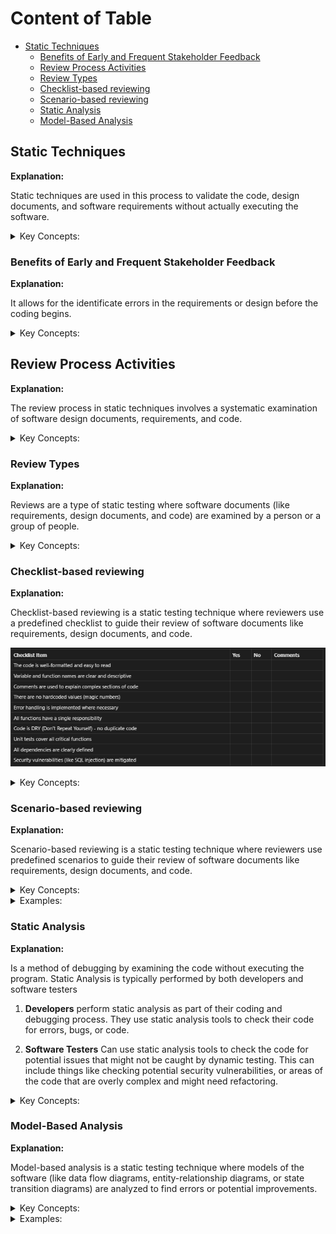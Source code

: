 <!-- markdownlint-disable MD033 -->
# Content of Table

- [Static Techniques](#static-techniques)
  - [Benefits of Early and Frequent Stakeholder Feedback](#benefits-of-early-and-frequent-stakeholder-feedback)
  - [Review Process Activities](#review-process-activities)
  - [Review Types](#review-types)
  - [Checklist-based reviewing](#checklist-based-reviewing)
  - [Scenario-based reviewing](#scenario-based-reviewing)
  - [Static Analysis](#static-analysis)
  - [Model-Based Analysis](#model-based-analysis)

## Static Techniques

**Explanation:**

Static techniques are used in this process to validate the code, design documents, and software requirements without actually executing the software.

<details>
    <summary>Key Concepts:</summary>

1. **Benefits of Early and Frequent Stakeholder Feedback:** Getting feedback from stakeholders early and often can help catch misunderstandings or errors in the requirements or design before coding begins.

2. **Review Process Activities:** The review process typically involves planning the review, conducting the review, reporting the results, and taking any necessary follow-up actions.

3. **Review Types:** There are several types of reviews, including informal reviews, walkthroughs, technical reviews, and inspections. Each type of review has its own purpose, level of formality, and process.

4. **Checklist-based reviewing:** This is a technique where reviewers use a checklist of common errors to guide their review.

5. **Scenario-based reviewing:** In this technique, reviewers use a set of predefined scenarios to guide their review.

6. **Static Analysis:** This is a technique where tools are used to analyze code for potential errors, and security vulnerabilities.

7. **Model-Based Analysis:** This is a technique where models of the software (like data flow diagrams or entity-relationship diagrams) are analyzed to find errors or potential improvements.

</details>

### Benefits of Early and Frequent Stakeholder Feedback

**Explanation:**

It allows for the identificate errors in the requirements or design before the coding begins.

<details>
    <summary>Key Concepts:</summary>

1. **Error Detection:** Early feedback can help detect errors or misunderstandings in the initial stages of development.

2. **Improved Quality:** Regular feedback can lead to improvements in the quality of the software.

3. **Risk Mitigation:** Early and frequent feedback can help identify and mitigate risks in the project.

4. **Better Alignment with Business Needs:** Regular interaction with stakeholders ensures that the software being developed aligns with the business needs and expectations.

5. **Efficient Use of Resources:** By catching and addressing issues early, resources can be used more efficiently, reducing the time and cost of development.

</details>

## Review Process Activities

**Explanation:**

The review process in static techniques involves a systematic examination of software design documents, requirements, and code.

<details>
    <summary>Key Concepts:</summary>

1. **Planning:** This initial stage involves defining the review's scope, objectives, and the documents to be reviewed.

2. **Kick-off:** In this stage, the review's scope and objectives are communicated to the team.

3. **Individual Review:** Each reviewer independently examines the documents for potential issues. They may use techniques like checklist-based reviewing or scenario-based reviewing to guide their examination.

4. **Review Meeting:** The reviewers meet to discuss their findings. Any disagreements or misunderstandings are resolved.

5. **Rework:** Based on the review meeting, necessary changes are made to the documents or code.

6. **Follow-up:** The changes are verified to ensure they've been correctly implemented and have resolved the identified issues.

</details>

### Review Types

**Explanation:**

Reviews are a type of static testing where software documents (like requirements, design documents, and code) are examined by a person or a group of people.

  <details>
      <summary>Key Concepts:</summary>

  1. **Informal Review:** An informal review is a flexible process where the documents are reviewed without a formal process or documentation of defects. It's often used for quickly catching obvious errors or getting an overview of the document's quality.

  2. **Walkthrough:** A walkthrough is a type of review where the author of the document presents it to the reviewers and walks them through it.

  3. **Technical Review:** A technical review is a more formal process where a team of qualified personnel reviews the technical content of the document.

  4. **Inspections:** An inspection is a very formal review process where the document is examined in detail by a team of reviewers.

  </details>

### Checklist-based reviewing

**Explanation:**

Checklist-based reviewing is a static testing technique where reviewers use a predefined checklist to guide their review of software documents like requirements, design documents, and code.

![alt text](./assets/images/checklistReviewing.png)

  <details>
      <summary>Key Concepts:</summary>

  1. **Systematic Review:** The use of a checklist ensures that the review is systematic and covers all important aspects of the document.

  2. **Common Errors:** The checklist typically includes common errors or issues to look for.

  3. **Consistency:** Checklists help ensure consistency across reviews, as all reviewers are guided by the same list of items to check.

  </details>

### Scenario-based reviewing

**Explanation:**

Scenario-based reviewing is a static testing technique where reviewers use predefined scenarios to guide their review of software documents like requirements, design documents, and code.

  <details>
      <summary>Key Concepts:</summary>

  1. **Use Cases:** Scenarios often represent potential use cases for the software.

  2. **Path Analysis:** Scenarios can also represent potential paths through the software, helping reviewers identify issues like unreachable code or potential bottlenecks.

  3. **Contextual Understanding:** By reviewing the software in the context of a scenario, reviewers can gain a better understanding of how the software is supposed to work.

  4. **Issue Identification:** Scenario-based reviewing can help identify issues that might not be caught in a more general review, like usability issues or issues that only occur in specific scenarios.

  5. **User Perspective:** Helps improving the usability and user-friendliness of the software.

  </details>

<details>
    <summary>Examples:</summary>

  **Scenario:** User logs in and updates profile information

  **Steps:**

  1. User navigates to the login page
  2. User enters their username and password
  3. User clicks the 'Log In' button
  4. User is taken to their profile page
  5. User clicks the 'Edit Profile' button
  6. User updates their profile information
  7. User clicks the 'Save Changes' button
  8. User's updated profile information is saved

</details>

### Static Analysis

**Explanation:**

Is a method of debugging by examining the code without executing the program. Static Analysis is typically performed by both developers and software testers

  1. **Developers** perform static analysis as part of their coding and debugging process. They use static analysis tools to check their code for errors, bugs, or code.

  2. **Software Testers** Can use static analysis tools to check the code for potential issues that might not be caught by dynamic testing. This can include things like checking potential security vulnerabilities, or areas of the code that are overly complex and might need refactoring.

<details>
    <summary>Key Concepts:</summary>

1. **Choose a Static Analysis Tool:** The choice of tool depends on the programming language you're using and the specific requirements of your project. Examples Pylint for Python, ESLint for JavaScript.

2. **Configure the Tool:** You can configure and choose which rules you want to enforce, based on your team's coding standards and the specific needs of your project.

3. **Run the Tool:** This can be done manually, but it's often integrated into the build process or the continuous integration pipeline, so it runs automatically whenever the code is built or committed.

4. **Review the Results:** The tool will provide a report of any issues it found, such as potential bugs, or violations of coding standards.

5. **Fix the Issues:** Update the source code to fix the issues identified by the static analysis tool. This might involve fixing bugs, refactoring code.

6. **Repeat the Process:** Static analysis is not a one-time process. It should be done regularly, ideally every time the code is built or committed, to catch new issues.

</details>

### Model-Based Analysis

**Explanation:**

Model-based analysis is a static testing technique where models of the software (like data flow diagrams, entity-relationship diagrams, or state transition diagrams) are analyzed to find errors or potential improvements.

<details>
    <summary>Key Concepts:</summary>

1. **High-Level Understanding:** Models provide a high-level view of the system, making it easier to understand the system's behavior and identify potential issues.

2. **Error Detection:** By analyzing the models, errors in the system's design or behavior can be identified and corrected before the code is written.

3. **Design Improvement:** Model-based analysis can also identify potential improvements in the system's design, leading to more efficient and effective software.

4. **Communication:** Models can serve as a communication tool between different stakeholders (like developers, testers, and business analysts), helping to ensure a shared understanding of the system.

5. **Documentation:** The models used in model-based analysis can also serve as documentation, providing a visual representation of the system's behavior.

</details>

<details>
    <summary>Examples:</summary>

- **UML Class Diagram**

  ![alt text](./assets/images/uml.png)

</details>
